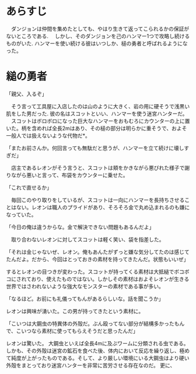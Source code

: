 # あらすじ
　ダンジョンは仲間を集めたとしても、やはり生きて返ってこられるかの保証がないところである.
　しかし、そのダンジョンを己のハンマー1つで攻略し続けるものがいた.
ハンマーを使い続ける彼はいつしか、槌の勇者と呼ばれるようになった。

# 縋の勇者

「親父、入るぞ」

　そう言って工具屋に入店したのは山のように大きく、岩の用に硬そうで浅黒い肌をした男だった. 彼の名はスコットといい、ハンマーを使う迷宮ハンターだ。
　スコットはボロボロになった巨大なハンマーをおもむろにカウンターの上に置いた。柄を含めれば全長2mはあり、その槌の部分は明らかに重そうで、およそ一般人では扱えないような代物だ*。

「またお前さんか。何回言っても無駄だと思うが、ハンマーを立て続けに壊しすぎだ」

　店主であるレオンがそう言うと、スコットは頬をかきながら悪びれた様子で謝りながら悪いと言って、布袋をカウンターに乗せた。

「これで直せるか」

　毎回このやり取りをしているが、スコットは一向にハンマーを長持ちさせることはない。レオンは職人のプライドがあり、そろそろ金で丸め込まれるのも嫌になっていた。

「今日の俺は違うからな。金で解決できない問題もあるんだよ」

　取り合わないレオンに対してスコットは軽く笑い、袋を指差した。

「それは金じゃないぜ、レオン。俺もあんたがずっと嫌な気分してたのは感じてたんだよ。だから、今回はとっておきの素材を持ってきたんだ。状態もいいぜ」

するとレオンの目つきが変わった。スコットが持ってくる素材は大抵縋でボコボコにされており、使えたものではない。しかしその素材はおよそレオンが生きる世界ではさわれないような強大なモンスターの素材である事が多い。 

「なるほど。お前にも礼儀ってもんがあるらしいな。話を聞こうか」

レオンは興味が湧いた。この男が持ってきたという素材に。

「こいつは大鋼虫の特異体の外殻だ。ぶん殴ってない部分が結構多かったもんで、こいつなら素材に使ってもらえそうだと思ったんだ」

レオンは驚いた。 大鋼虫といえば全長4mに及ぶワームに分類される虫である。しかも、その外殻は迷宮の鉱石を食べた後、体内において反応を繰り返し、極めて純度が上がったものである。そして、より厳しい環境にいる大鋼虫はより硬い外殻をまとっており迷宮ハンターを非常に苦労させる存在なのだ。
更に、

